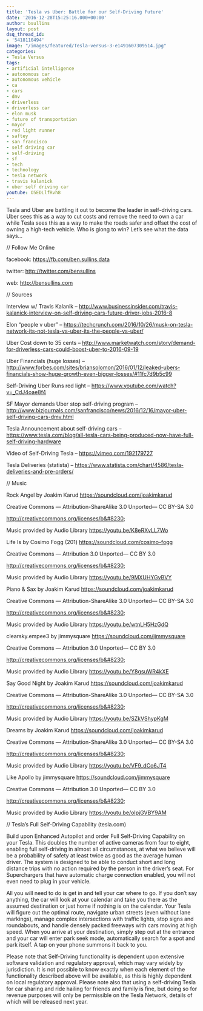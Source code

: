 ```yaml
---
title: 'Tesla vs Uber: Battle for our Self-Driving Future'
date: '2016-12-28T15:25:16.000+00:00'
author: bsullins
layout: post
dsq_thread_id:
- '5418110494'
image: "/images/featured/Tesla-versus-3-e1491607309514.jpg"
categories:
- Tesla Versus
tags:
- artificial intelligence
- autonomous car
- autonomous vehicle
- ca
- cars
- dmv
- driverless
- driverless car
- elon musk
- future of transportation
- mayor
- red light runner
- saftey
- san francisco
- self driving car
- self-driving
- sf
- tech
- technology
- tesla network
- travis kalanick
- uber self driving car
youtube: O5EDLlfRvh8
---
```

Tesla and Uber are battling it out to become the leader in self-driving cars. Uber sees this as a way to cut costs and remove the need to own a car while Tesla sees this as a way to make the roads safer and offset the cost of owning a high-tech vehicle. Who is giong to win? Let&#8217;s see what the data says&#8230;

// Follow Me Online

facebook: https://fb.com/ben.sullins.data

twitter: http://twitter.com/bensullins

web: http://bensullins.com

// Sources

Interview w/ Travis Kalanik &#8211; http://www.businessinsider.com/travis-kalanick-interview-on-self-driving-cars-future-driver-jobs-2016-8

Elon &#8220;people v uber&#8221; &#8211; https://techcrunch.com/2016/10/26/musk-on-tesla-network-its-not-tesla-vs-uber-its-the-people-vs-uber/

Uber Cost down to 35 cents &#8211; http://www.marketwatch.com/story/demand-for-driverless-cars-could-boost-uber-to-2016-09-19

Uber Financials (huge losses) &#8211; http://www.forbes.com/sites/briansolomon/2016/01/12/leaked-ubers-financials-show-huge-growth-even-bigger-losses/#11fc7d9b5c99

Self-Driving Uber Runs red light &#8211; https://www.youtube.com/watch?v=_CdJ4oae8f4

SF Mayor demands Uber stop self-driving program &#8211; http://www.bizjournals.com/sanfrancisco/news/2016/12/16/mayor-uber-self-driving-cars-dmv.html

Tesla Announcement about self-driving cars &#8211; https://www.tesla.com/blog/all-tesla-cars-being-produced-now-have-full-self-driving-hardware

Video of Self-Driving Tesla &#8211; https://vimeo.com/192179727

Tesla Deliveries (statista) &#8211; https://www.statista.com/chart/4586/tesla-deliveries-and-pre-orders/

// Music

Rock Angel by Joakim Karud https://soundcloud.com/joakimkarud

Creative Commons — Attribution-ShareAlike 3.0 Unported— CC BY-SA 3.0

http://creativecommons.org/licenses/b&#8230;

Music provided by Audio Library https://youtu.be/K8eRXvLL7Wo

Life Is by Cosimo Fogg (201) https://soundcloud.com/cosimo-fogg

Creative Commons — Attribution 3.0 Unported— CC BY 3.0

http://creativecommons.org/licenses/b&#8230;

Music provided by Audio Library https://youtu.be/9MXUHYGvBVY

Piano & Sax by Joakim Karud https://soundcloud.com/joakimkarud

Creative Commons — Attribution-ShareAlike 3.0 Unported— CC BY-SA 3.0

http://creativecommons.org/licenses/b&#8230;

Music provided by Audio Library https://youtu.be/wtnLH5HzGdQ

clearsky.empee3 by jimmysquare https://soundcloud.com/jimmysquare

Creative Commons — Attribution 3.0 Unported— CC BY 3.0

http://creativecommons.org/licenses/b&#8230;

Music provided by Audio Library https://youtu.be/Y8gsuWR4kXE

Say Good Night by Joakim Karud https://soundcloud.com/joakimkarud

Creative Commons — Attribution-ShareAlike 3.0 Unported— CC BY-SA 3.0

http://creativecommons.org/licenses/b&#8230;

Music provided by Audio Library https://youtu.be/SZkVShypKgM

Dreams by Joakim Karud https://soundcloud.com/joakimkarud

Creative Commons — Attribution-ShareAlike 3.0 Unported— CC BY-SA 3.0

http://creativecommons.org/licenses/b&#8230;

Music provided by Audio Library https://youtu.be/VF9_dCo6JT4

Like Apollo by jimmysquare https://soundcloud.com/jimmysquare

Creative Commons — Attribution 3.0 Unported— CC BY 3.0

http://creativecommons.org/licenses/b&#8230;

Music provided by Audio Library https://youtu.be/oIpjGVBY9AM

// Tesla&#8217;s Full Self-Driving Capability (tesla.com)

Build upon Enhanced Autopilot and order Full Self-Driving Capability on your Tesla. This doubles the number of active cameras from four to eight, enabling full self-driving in almost all circumstances, at what we believe will be a probability of safety at least twice as good as the average human driver. The system is designed to be able to conduct short and long distance trips with no action required by the person in the driver’s seat. For Superchargers that have automatic charge connection enabled, you will not even need to plug in your vehicle.

All you will need to do is get in and tell your car where to go. If you don’t say anything, the car will look at your calendar and take you there as the assumed destination or just home if nothing is on the calendar. Your Tesla will figure out the optimal route, navigate urban streets (even without lane markings), manage complex intersections with traffic lights, stop signs and roundabouts, and handle densely packed freeways with cars moving at high speed. When you arrive at your destination, simply step out at the entrance and your car will enter park seek mode, automatically search for a spot and park itself. A tap on your phone summons it back to you.

Please note that Self-Driving functionality is dependent upon extensive software validation and regulatory approval, which may vary widely by jurisdiction. It is not possible to know exactly when each element of the functionality described above will be available, as this is highly dependent on local regulatory approval. Please note also that using a self-driving Tesla for car sharing and ride hailing for friends and family is fine, but doing so for revenue purposes will only be permissible on the Tesla Network, details of which will be released next year.</div>
